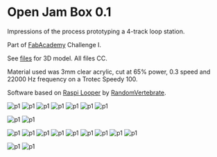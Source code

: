 # Open Jam Box 0.1 

Impressions of the process prototyping a 4-track loop station. 

Part of [FabAcademy](https://fabacademy.org) Challenge I. 

See [files](/files) for 3D model. All files CC. 

Material used was 3mm clear acrylic, cut at 65% power, 0.3 speed and 22000 Hz frequency on a Trotec Speedy 100. 

Software based on [Raspi Looper](https://github.com/RandomVertebrate/raspi-looper) by [RandomVertebrate](https://github.com/RandomVertebrate). 


![p1](/images/IMG_3599.jpeg)
![p1](/images/IMG_3598.jpeg)
![p1](/images/IMG_3600.jpeg)
![p1](/images/Bildschirmfoto-2022-02-16.png)
![p1](/images/Bildschirmfoto-2022-02-18.png)
![p1](/images/IMG_5292.JPG)
![p1](/images/IMG_5295.JPG)

![p1](/images/IMG_3605.jpeg)
![p1](/images/IMG_3606.jpeg)

![p1](/images/IMG_5314.JPG)
![p1](/images/IMG_5326.JPG)
![p1](/images/Captura-de-Pantalla-2022-02-18_1.png)
![p1](/images/Captura-de-Pantalla-2022-02-18_2.png)
![p1](/images/IMG_5341.JPG)
![p1](/images/IMG_5345.JPG)
![p1](/images/IMG_5348.JPG)
![p1](/images/IMG_5351.JPG)
![p1](/images/IMG_5352.JPG)

![p1](/images/IMG_5357.JPG)
![p1](/images/IMG_5360.JPG)



